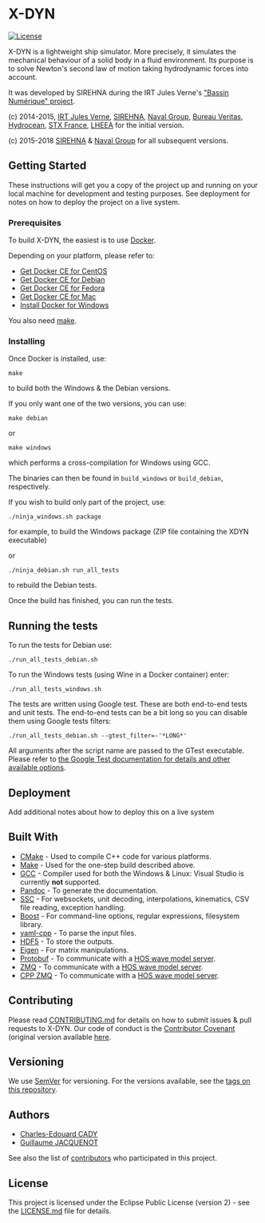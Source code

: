 # X-DYN

[![License](https://img.shields.io/badge/License-EPL%202.0-blue.svg)](https://opensource.org/licenses/EPL-2.0)

X-DYN is a lightweight ship simulator. More precisely, it simulates the
mechanical behaviour of a solid body in a fluid environment. Its purpose is to
solve Newton's second law of motion taking hydrodynamic forces into account.

It was developed by SIREHNA during the IRT Jules Verne's ["Bassin Numérique"
project](https://www.irt-jules-verne.fr/wp-content/uploads/bassin-numerique.pdf).

(c) 2014-2015, [IRT Jules Verne](https://www.irt-jules-verne.fr/), [SIREHNA](http://www.sirehna.com/), [Naval Group](https://www.naval-group.com/en/), [Bureau Veritas](https://www.bureauveritas.fr/), [Hydrocean](https://marine-offshore.bureauveritas.com/bvsolutions), [STX France](http://chantiers-atlantique.com/en/), [LHEEA](https://lheea.ec-nantes.fr/) for the initial version.

(c) 2015-2018 [SIREHNA](http://www.sirehna.com/) & [Naval Group](https://www.naval-group.com/en/) for all subsequent versions.

## Getting Started

These instructions will get you a copy of the project up and running on your
local machine for development and testing purposes. See deployment for notes on
how to deploy the project on a live system.

### Prerequisites

To build X-DYN, the easiest is to use [Docker](https://www.docker.com/).

Depending on your platform, please refer to:

- [Get Docker CE for CentOS](https://docs.docker.com/install/linux/docker-ce/centos/)
- [Get Docker CE for Debian](https://docs.docker.com/install/linux/docker-ce/debian/)
- [Get Docker CE for Fedora](https://docs.docker.com/install/linux/docker-ce/fedora/)
- [Get Docker CE for Mac](https://docs.docker.com/docker-for-mac/install/)
- [Install Docker for Windows](https://docs.docker.com/docker-for-windows/install/)

You also need [make](https://en.wikipedia.org/wiki/Make_(software)).

### Installing

Once Docker is installed, use:

~~~~~~~{.bash}
make
~~~~~~~

to build both the Windows & the Debian versions.

If you only want one of the two versions, you can use:

~~~~~~~{.bash}
make debian
~~~~~~~

or

~~~~~~~{.bash}
make windows
~~~~~~~

which performs a cross-compilation for Windows using GCC.

The binaries can then be found in `build_windows` or `build_debian`,
respectively.

If you wish to build only part of the project, use:

~~~~~~~{.bash}
./ninja_windows.sh package
~~~~~~~

for example, to build the Windows package (ZIP file containing the XDYN executable)

or

~~~~~~~{.bash}
./ninja_debian.sh run_all_tests
~~~~~~~

to rebuild the Debian tests.

Once the build has finished, you can run the tests.

## Running the tests

To run the tests for Debian use:

~~~~~~~{.bash}
./run_all_tests_debian.sh
~~~~~~~

To run the Windows tests (using Wine in a Docker container) enter:

~~~~~~~{.bash}
./run_all_tests_windows.sh
~~~~~~~

The tests are written using Google test.  These are both end-to-end tests and
unit tests. The end-to-end tests can be a bit long so you can disable them
using Google tests filters:

    ./run_all_tests_debian.sh --gtest_filter=-'*LONG*'

All arguments after the script name are passed to the GTest executable. Please
refer to [the Google Test documentation for details and other available
options](https://github.com/google/googletest/blob/master/googletest/docs/advanced.md#running-a-subset-of-the-tests).


## Deployment

Add additional notes about how to deploy this on a live system

## Built With

* [CMake](https://cmake.org/) - Used to compile C++ code for various platforms.
* [Make](https://www.gnu.org/software/make/) - Used for the one-step build described above.
* [GCC](http://gcc.gnu.org/) - Compiler used for both the Windows & Linux: Visual Studio is currently **not** supported.
* [Pandoc](https://pandoc.org/) - To generate the documentation.
* [SSC](https://github.com/sirehna/ssc) - For websockets, unit decoding, interpolations, kinematics, CSV file reading, exception handling.
* [Boost](https://www.boost.org/) - For command-line options, regular expressions, filesystem library.
* [yaml-cpp](https://github.com/jbeder/yaml-cpp) - To parse the input files.
* [HDF5](https://support.hdfgroup.org/products/hdf5_tools/index.html) - To store the outputs.
* [Eigen](http://eigen.tuxfamily.org/index.php?title=Main_Page) - For matrix manipulations.
* [Protobuf](https://developers.google.com/protocol-buffers/) - To communicate with a [HOS wave model server](https://github.com/LHEEA/HOS-ocean).
* [ZMQ](http://zeromq.org/) - To communicate with a [HOS wave model server](https://github.com/LHEEA/HOS-ocean).
* [CPP ZMQ](https://github.com/zeromq/cppzmq) - To communicate with a [HOS wave model server](https://github.com/LHEEA/HOS-ocean).

## Contributing

Please read [CONTRIBUTING.md](CONTRIBUTING.md) for details on how to submit
issues & pull requests to X-DYN.
Our code of conduct is the [Contributor Covenant](CODE_OF_CONDUCT.md) (original
version available
[here](https://www.contributor-covenant.org/version/1/4/code-of-conduct).

## Versioning

We use [SemVer](http://semver.org/) for versioning. For the versions available, see the [tags on this repository](https://github.com/sirehna/xdyn/tags).

## Authors

* [Charles-Edouard CADY](https://github.com/CharlesEdouardCady)
* [Guillaume JACQUENOT](https://github.com/GuillaumeJacquenot)

See also the list of [contributors](https://github.com/sirehna/xdyn/contributors) who participated in this project.

## License

This project is licensed under the Eclipse Public License (version 2) - see the [LICENSE.md](LICENSE.md) file for details.
